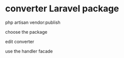 # converter Laravel package 

php artisan vendor:publish

choose the package 

edit converter 

use the handler facade 


